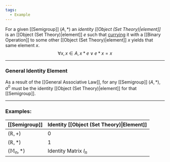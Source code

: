 ```yaml
---
tags:
  - Example
---
```

For a given [[Semigroup]] $(A, *)$ an _identity [[Object (Set Theory)|element]]_ is an [[Object (Set Theory)|element]] $e$ such that [currying](https://en.wikipedia.org/wiki/Currying) it with a [[Binary Operation]] to some other [[Object (Set Theory)|element]] $x$ yields that same element $x$.
$$\forall x, x \in A, x * e \lor e * x = x$$

---
### General Identity Element
As a result of the [[General Associative Law]], for any [[Semigroup]] $(A, *)$, $a^0$ must be the identity [[Object (Set Theory)|element]] for that [[Semigroup]].

---
### Examples:

| [[Semigroup]]      | Identity [[Object (Set Theory)\|Element]] |
| ------------------ | ----------------------------------------- |
| $(\mathbb R, +)$   | 0                                         |
| $(\mathbb R, *)$   | 1                                         |
| $(\mathbb M_n, *)$ | Identity Matrix $I_n$                     |
